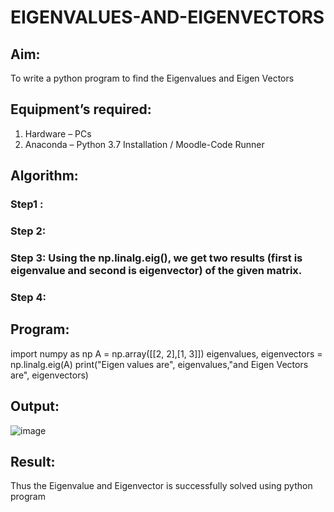 # EIGENVALUES-AND-EIGENVECTORS
## Aim:
To write a python program to find the Eigenvalues and Eigen Vectors
## Equipment’s required:
1. 	Hardware – PCs
2. 	Anaconda – Python 3.7 Installation / Moodle-Code Runner
## Algorithm:
### Step1 : 
### Step 2: 
### Step 3: Using the np.linalg.eig(),  we get two results (first is eigenvalue and second is eigenvector) of the given matrix.
### Step 4: 

## Program:
import numpy as np
A = np.array([[2, 2],[1, 3]])
eigenvalues, eigenvectors = np.linalg.eig(A)
print("Eigen values are", eigenvalues,"and Eigen Vectors are", eigenvectors)



## Output:
![image](https://github.com/user-attachments/assets/88f30b61-1475-4283-8c1a-20fbddb2b50a)

## Result:
Thus the Eigenvalue and Eigenvector is successfully solved using python program
